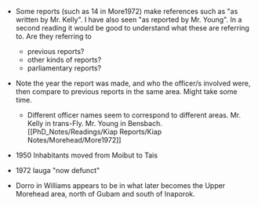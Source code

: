 - Some reports (such as 14 in More1972) make references such as "as written by Mr. Kelly". I have also seen "as reported by Mr. Young". In a second reading it would be good to understand what these are referring to. Are they referring to 
	- previous reports?
	- other kinds of reports?
	- parliamentary reports?
- Note the year the report was made, and who the officer/s involved were, then compare to previous reports in the same area. Might take some time.
	- Different officer names seem to correspond to different areas. Mr. Kelly in trans-Fly. Mr. Young in Bensbach. [[PhD_Notes/Readings/Kiap Reports/Kiap Notes/Morehead/More1972]]


- 1950 Inhabitants moved from Moibut to Tais 
- 1972 Iauga "now defunct"

- Dorro in Williams appears to be in what later becomes the Upper Morehead area, north of Gubam and south of Inaporok.